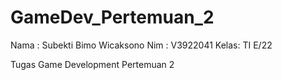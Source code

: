 # GameDev_Pertemuan_2
Nama : Subekti Bimo Wicaksono
Nim  : V3922041
Kelas: TI E/22

Tugas Game Development Pertemuan 2

